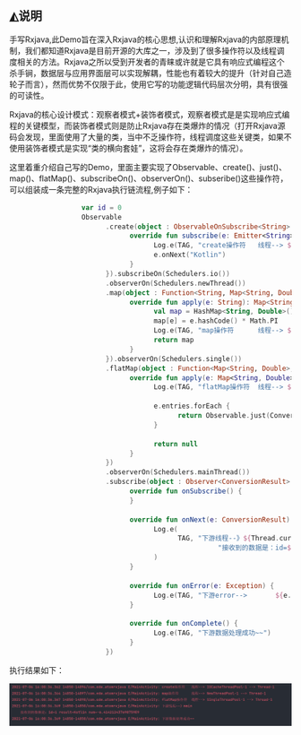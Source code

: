## ◭说明

手写Rxjava,此Demo旨在深入Rxjava的核心思想,认识和理解Rxjava的内部原理机制，我们都知道Rxjava是目前开源的大库之一，涉及到了很多操作符以及线程调度相关的方法。Rxjava之所以受到开发者的青睐或许就是它具有响应式编程这个杀手锏，数据层与应用界面层可以实现解耦，性能也有着较大的提升（针对自己造轮子而言），然而优势不仅限于此，使用它写的功能逻辑代码层次分明，具有很强的可读性。

Rxjava的核心设计模式：观察者模式+装饰者模式，观察者模式是是实现响应式编程的关键模型，而装饰者模式则是防止Rxjava存在类爆炸的情况（打开Rxjava源码会发现，里面使用了大量的类，当中不乏操作符，线程调度这些关键类，如果不使用装饰者模式是实现“类的横向套娃”，这将会存在类爆炸的情况）。

这里着重介绍自己写的Demo，里面主要实现了Observable、create()、just()、map()、flatMap()、subscribeOn()、observerOn()、subseribe()这些操作符，可以组装成一条完整的Rxjava执行链流程,例子如下：

```kotlin
                  var id = 0
                  Observable
                        .create(object : ObservableOnSubscribe<String> {
                              override fun subscribe(e: Emitter<String>) {
                                    Log.e(TAG, "create操作符   线程--> ${Thread.currentThread().name}")
                                    e.onNext("Kotlin")
                              }
                        }).subscribeOn(Schedulers.io())
                        .observerOn(Schedulers.newThread())
                        .map(object : Function<String, Map<String, Double>> {
                              override fun apply(e: String): Map<String, Double> {
                                    val map = HashMap<String, Double>()
                                    map[e] = e.hashCode() * Math.PI
                                    Log.e(TAG, "map操作符      线程--> ${Thread.currentThread().name}")
                                    return map
                              }
                        }).observerOn(Schedulers.single())
                        .flatMap(object : Function<Map<String, Double>, ObservableSource<ConversionResult>> {
                              override fun apply(e: Map<String, Double>): ObservableSource<ConversionResult>? {
                                    Log.e(TAG, "flatMap操作符  线程--> ${Thread.currentThread().name}")

                                    e.entries.forEach {
                                          return Observable.just(ConversionResult(++id, it.key, it.value))
                                    }

                                    return null
                              }
                        })
                        .observerOn(Schedulers.mainThread())
                        .subscribe(object : Observer<ConversionResult> {
                              override fun onSubscribe() {
                              }

                              override fun onNext(e: ConversionResult) {
                                    Log.e(
                                          TAG, "下游线程--》${Thread.currentThread().name}\n" +
                                                    "接收到的数据是：id=${e.id} result=${e.result}  num=${e.resultCounter}"
                                    )
                              }

                              override fun onError(e: Exception) {
                                    Log.e(TAG, "下游error-->       ${e.message} ")
                              }

                              override fun onComplete() {
                                    Log.e(TAG, "下游数据处理成功~~")
                              }
                        })
```

执行结果如下：

<img src="/art/rxjava-result.png" style="zoom:50%;" />

